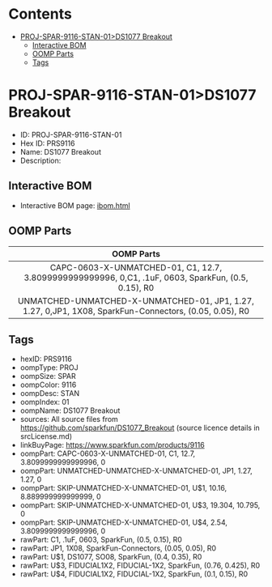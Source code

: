 



Contents
========

* [PROJ-SPAR-9116-STAN-01>DS1077 Breakout](#proj-spar-9116-stan-01ds1077-breakout)
	* [Interactive BOM](#interactive-bom)
	* [OOMP Parts](#oomp-parts)
	* [Tags](#tags)

# PROJ-SPAR-9116-STAN-01>DS1077 Breakout

- ID: PROJ-SPAR-9116-STAN-01
- Hex ID: PRS9116
- Name: DS1077 Breakout
- Description: 

## Interactive BOM

- Interactive BOM page: [ibom.html](kicad/bom/ibom.html)

## OOMP Parts
  

|OOMP Parts|
| :---: |
|CAPC-0603-X-UNMATCHED-01, C1, 12.7, 3.8099999999999996, 0,C1, .1uF, 0603, SparkFun, (0.5, 0.15), R0|
|UNMATCHED-UNMATCHED-X-UNMATCHED-01, JP1, 1.27, 1.27, 0,JP1, 1X08, SparkFun-Connectors, (0.05, 0.05), R0|

## Tags

- hexID: PRS9116
- oompType: PROJ
- oompSize: SPAR
- oompColor: 9116
- oompDesc: STAN
- oompIndex: 01
- oompName: DS1077 Breakout
- sources: All source files from https://github.com/sparkfun/DS1077_Breakout (source licence details in srcLicense.md)
- linkBuyPage: https://www.sparkfun.com/products/9116
- oompPart: CAPC-0603-X-UNMATCHED-01, C1, 12.7, 3.8099999999999996, 0
- oompPart: UNMATCHED-UNMATCHED-X-UNMATCHED-01, JP1, 1.27, 1.27, 0
- oompPart: SKIP-UNMATCHED-X-UNMATCHED-01, U$1, 10.16, 8.889999999999999, 0
- oompPart: SKIP-UNMATCHED-X-UNMATCHED-01, U$3, 19.304, 10.795, 0
- oompPart: SKIP-UNMATCHED-X-UNMATCHED-01, U$4, 2.54, 3.8099999999999996, 0
- rawPart: C1, .1uF, 0603, SparkFun, (0.5, 0.15), R0
- rawPart: JP1, 1X08, SparkFun-Connectors, (0.05, 0.05), R0
- rawPart: U$1, DS1077, SO08, SparkFun, (0.4, 0.35), R0
- rawPart: U$3, FIDUCIAL1X2, FIDUCIAL-1X2, SparkFun, (0.76, 0.425), R0
- rawPart: U$4, FIDUCIAL1X2, FIDUCIAL-1X2, SparkFun, (0.1, 0.15), R0
